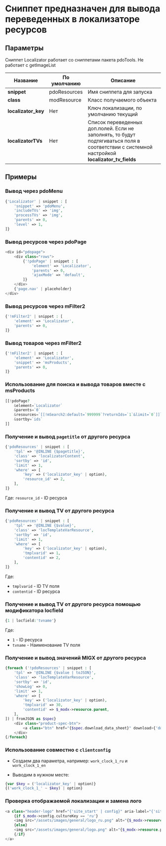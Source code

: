 # Сниппет предназначен для вывода переведенных в локализаторе ресурсов

## Параметры

Сниппет Localizator работает со сниппетами пакета pdoTools. Не работает с getImageList

| Название            | По умолчанию | Описание                                                                                                                                      |
| ------------------- | ------------ | --------------------------------------------------------------------------------------------------------------------------------------------- |
| **snippet**         | pdoResources | Имя сниппета для запуска                                                                                                                      |
| **class**           | modResource  | Класс получаемого объекта                                                                                                                     |
| **localizator_key** | Нет          | Ключ локализации, по умолчанию текущий                                                                                                        |
| **localizatorTVs**  | Нет          | Список переведенных доп.полей. Если не заполнять, то будут подтягиваться поля в соответствии с системной настройкой **localizator_tv_fields** |

## Примеры

### Вывод через pdoMenu

```php
{'Localizator' | snippet : [
    'snippet' => 'pdoMenu',
    'includeTVs' => 'img',
    'processTVs' => 'img',
    'parents' => 0,
    'level' => 1,
]}
```

### Вывод ресурсов через pdoPage

```php
<div id="pdopage">
    <div class="rows">
        {'!pdoPage' | snippet : [
            'element' => 'Localizator',
            'parents' => 0,
            'ajaxMode' => 'default',
        ]}
    </div>
    {'page.nav' | placeholder}
</div>
```

### Вывод ресурсов через mFilter2

```php
{'!mFilter2' | snippet : [
    'element' => 'Localizator',
    'parents' => 0,
]}
```

### Вывод товаров через mFilter2

```php
{'!mFilter2' | snippet : [
    'element' => 'Localizator',
    'snippet' => 'msProducts',
    'parents' => 0,
]}
```

### Использование для поиска и вывода товаров вместе с msProducts

```php
[[!pdoPage?
    &element=`Localizator`
    &parents=`0`
    &resources=`[[!mSearch2:default=`999999`?returnIds=`1`&limit=`0`]]`
    &sortby=`ids`
]]
```

### Получение и вывод `pagetitle` от другого ресурса

```php
{'pdoResources' | snippet : [
    'tpl' => '@INLINE {$pagetitle}',
    'class' => 'localizatorContent',
    'sortby' => 'id',
    'limit' => 1,
    'where' => [
        'key' => ('localizator_key' | option),
        'resource_id' => 2,
    ],
]}
```

Где:
`resource_id` - ID ресурса

### Получение и вывод TV от другого ресурса

```php
{'pdoResources' | snippet : [
    'tpl' => '@INLINE {$value}',
    'class' => 'locTemplateVarResource',
    'sortby' => 'id',
    'limit' => 1,
    'where' => [
        'key' => ('localizator_key' | option),
        'tmplvarid' => 1,
        'contentid' => 2,
    ],
]}
```

Где:

-   `tmplvarid` - ID TV поля
-   `contentid` - ID ресурса

### Получение и вывод TV от другого ресурса помощью модификатора locfield

```php
{1 | locfield:'tvname'}
```

Где:

-   `1` - ID ресурса
-   `tvname` - Наименование TV поля

### Получение и вывод значений MIGX от другого ресурса

```php
{foreach ('!pdoResources' | snippet : [
    'tpl' => '@INLINE {$value | toJSON}',
    'class' => 'locTemplateVarResource',
    'sortby' => 'id',
    'showLog' => 0,
    'limit' => 1,
    'where' => [
        'key' => ('localizator_key' | option),
        'tmplvarid' => 30,
        'contentid' => $_modx->resource.parent,
    ],
]) | fromJSON as $spec}
    <div class="product-spec-btn">
        <a class="btn" href="{$spec.download_data_sheet}" download>{'download_data_sheet' | lexicon}</a>
    </div>
{/foreach}
```

### Использование совместно с `clientconfig`

-   Создаем два параметра, например:
    `work_clock_1_ru` и `work_clock_1_en`

-   Выводим в нужном месте:

```php
{var $key = ('localizator_key' | option)}
{('work_clock_1_' ~ $key) | option}
```

### Проверка отображаемой локализации и замена лого

```php
<a class="header-logo" href="{'site_start' | config}" aria-label="{'site_name' | config}">
    {if $_modx->config.cultureKey == 'ru'}
    <img src="/assets/images/general/logo_ru.png" alt="{$_modx->resource.pagetitle}">
    {else}
    <img src="/assets/images/general/logo.png" alt="{$_modx->resource.pagetitle}">
    {/if}
</a>
```
